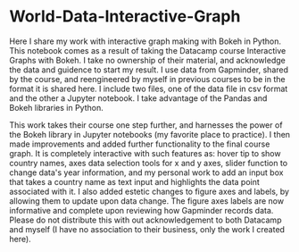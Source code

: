 # World-Data-Interactive-Graph
Here I share my work with interactive graph making with Bokeh in Python. This notebook comes as a result of taking the Datacamp course Interactive Graphs with Bokeh. I take no ownership of their material, and acknowledge the data and guidence to start my result. I use data from Gapminder, shared by the course, and reengineered by myself in previous courses to be in the format it is shared here. I include two files, one of the data file in csv format and the other a Jupyter notebook. I take advantage of the Pandas and Bokeh libraries in Python.

This work takes their course one step further, and harnesses the power of the Bokeh library in Jupyter notebooks (my favorite place to practice). I then made improvements and added further functionality to the final course graph. It is completely interactive with such features as: hover tip to show country names, axes data selection tools for x and y axes, slider function to change data's year information, and my personal work to add an input box that takes a country name as text input and highlights the data point associated with it. I also added estetic changes to figure axes and labels, by allowing them to update upon data change. The figure axes labels are now informative and complete upon reviewing how Gapminder records data. Please do not distribute this with out acknowledgement to both Datacamp and myself (I have no association to their business, only the work I created here). 
